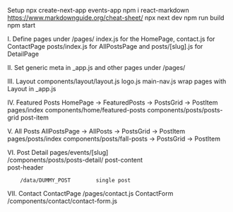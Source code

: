 Setup
    npx create-next-app events-app
    npm i react-markdown                https://www.markdownguide.org/cheat-sheet/
    npx next dev
        npm run build
        npm start

I.  Define pages under /pages/ 
        index.js for the HomePage, contact.js for ContactPage 
        posts/index.js for AllPostsPage and posts/[slug].js for DetailPage

II. Set generic meta in _app.js and other pages under /pages/

III.    Layout 
                components/layout/layout.js     logo.js         main-nav.js
                wrap pages with Layout in _app.js

IV.     Featured Posts
        HomePage        ->      FeaturedPosts                  ->      PostsGrid               ->       PostItem
        pages/index        components/home/featured-posts        components/posts/posts-grid            post-item  

V.      All Posts
        AllPostsPage    ->              AllPosts               ->      PostsGrid               ->       PostItem
        pages/posts/index      components/posts/fall-posts     ->      PostsGrid               ->       PostItem

VI.     Post Detail
        pages/events/[slug]                
                /components/posts/posts-detail/
                                post-content    
                                        post-header

        /data/DUMMY_POST        single post
        
VII.    Contact 
                ContactPage              /pages/contact.js
                        ContactForm      /components/contact/contact-form.js    









